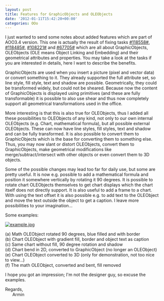 ```yaml
---
layout: post
title: Features for GraphicObjects and OLEObjects
date: '2012-01-11T15:42:20+00:00'
categories: OOo
---
```

<p>I just wanted to send some notes about added features which are part of AOO3.4 version. This one is actually the result of fixing tasks <a title="#118558#" href="https://issues.apache.org/ooo/show_bug.cgi?id=118558">#118558#</a>, <a title="#118485#" href="https://issues.apache.org/ooo/show_bug.cgi?id=118485">#118485#</a>, <a title="#108221#" href="https://issues.apache.org/ooo/show_bug.cgi?id=108221">#108221#</a> and <a title="#67705#" href="https://issues.apache.org/ooo/show_bug.cgi?id=67705">#67705#</a> which are all about GraphicObjects, OLEObjects (OLE means Object Linking and Embedding) and their geometrical attributes and properties. You may take a look at the tasks if you are interested in details, here I want to describe the benefits.</p> 
  <p>GraphicObjects are used when you insert a picture (pixel and vector data) or convert something to it. They already supported the full attribute set, so line style, fill style, text and shadow are possible. Geometrically, they could be transformed widely, but could not be sheared. Because now the content of GraphicObjects is displayed using primitives (and these are fully transformable) it is possible to also use shear and thus now completely support all geometrical transformations used in the office.</p> 
  <p>More interesting is that this is also true for OLEObjects, thus I added all these possibilities to OLEObjects of any kind, not only to our own internal OLEObjects (e.g. Chart, mathematical formula), but all possible external OLEObjects. These can now have line styles, fill styles, text and shadow and can be fully transformed. It is also possible to convert them to GraphicObjects which is the base for converting them to something else. Thus, you may now slant or distort OLEObjects, convert them to GraphicObjects, make geometrical modifications like merge/subtract/intersect with other objects or even convert them to 3D objects.</p>Some of the possible changes may lead too far for daily use, but some are pretty useful. It is now e.g. possible to add a mathematical formula and position it somewhere vertically by rotating it 90 degrees. It is possible to rotate chart OLEObjects themselves to get chart displays which the chart itself does not directly support. It is also useful to add a frame to a chart. With using the text offset it is also possible e.g. to add text to the OLEObject and move the text outside the object to get a caption. I leave more possibilities to your imagination... 
   
  
  
  
  
  <p>Some examples:</p> 
  <p><a href="https://blogs.apache.org/OOo/mediaresource/00399dde-a61f-4ad7-a9af-b9b8aa24fe74"></a><a href="https://blogs.apache.org/OOo/mediaresource/00399dde-a61f-4ad7-a9af-b9b8aa24fe74"></a><a href="https://blogs.apache.org/OOo/mediaresource/00399dde-a61f-4ad7-a9af-b9b8aa24fe74"></a><a href="https://blogs.apache.org/OOo/mediaresource/00399dde-a61f-4ad7-a9af-b9b8aa24fe74"></a><a href="https://blogs.apache.org/OOo/mediaresource/00399dde-a61f-4ad7-a9af-b9b8aa24fe74"><img alt="example.jpg" src="https://blogs.apache.org/OOo/mediaresource/00399dde-a61f-4ad7-a9af-b9b8aa24fe74" /></a></p> 
  <p>(a) Math OLEObject rotated 90 degrees, blue filled and with border<br />(b) Chart OLEObject with gradient fill, border and object text as caption<br />(c) Same chart without fill, 90 degree rotation and shadow<br />(d) Chart bend in 2D, converted to GraphicObject (no longer an OLEObject)<br />(e) Chart OLEObject converted to 3D (only for demonstration, not too nice to view...)<br />(f) The math OLEObject, converted and bent, fill removed</p> 
  <p>I hope you got an impression; I'm not the designer guy, so excuse the examples.</p> 
  <p>Regards,<br />&nbsp;&nbsp;&nbsp;&nbsp;&nbsp; Armin<br /></p>
